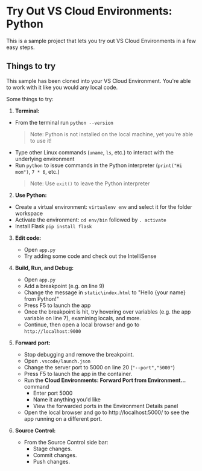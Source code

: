 # Try Out VS Cloud Environments: Python

This is a sample project that lets you try out VS Cloud Environments in a few easy steps.
   
## Things to try

This sample has been cloned into your VS Cloud Environment. You're able to work with it like you would any local code.

Some things to try:

1. **Terminal:** 
  - From the terminal run `python --version`
    > Note: Python is not installed on the local machine, yet you're able to use it! 
  - Type other Linux commands (`uname`, `ls`, etc.) to interact with the underlying environment
  - Run `python` to issue commands in the Python interpreter (`print("Hi mom")`, `7 * 6`, etc.) 
    > Note: Use `exit()` to leave the Python interpreter

2. **Use Python:** 
  - Create a virtual environment: `virtualenv env` and select it for the folder workspace
  - Activate the environment: `cd env/bin` followed by `. activate`
  - Install Flask `pip install flask` 

3. **Edit code:**
   - Open `app.py`
   - Try adding some code and check out the IntelliSense

4. **Build, Run, and Debug:**
   - Open `app.py`
   - Add a breakpoint (e.g. on line 9)
   - Change the message in `static\index.html` to "Hello {your name} from Python!"
   - Press F5 to launch the app
   - Once the breakpoint is hit, try hovering over variables (e.g. the app variable on line 7), examining locals, and more.
   - Continue, then open a local browser and go to `http://localhost:9000`

5. **Forward port:**
   - Stop debugging and remove the breakpoint.
   - Open `.vscode/launch.json`
   - Change the server port to 5000 on line 20 (`"--port","5000"`)
   - Press F5 to launch the app in the container.
   - Run the **Cloud Environments: Forward Port from Environment...** command
     - Enter port 5000
     - Name it anything you'd like
     - View the forwarded ports in the Environment Details panel
   - Open the local browser and go to http://localhost:5000/ to see the app running on a different port.
   
6. **Source Control:**
    - From the Source Control side bar:
      - Stage changes.
      - Commit changes.
      - Push changes.
